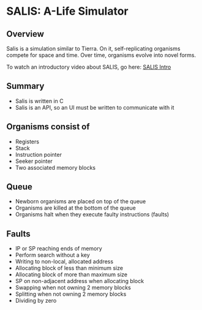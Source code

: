 # SALIS: A-Life Simulator

## Overview
Salis is a simulation similar to Tierra.
On it, self-replicating organisms compete for space and time.
Over time, organisms evolve into novel forms.

To watch an introductory video about SALIS, go here:
[SALIS Intro](https://www.youtube.com/watch?v=jCFmOCvy6po)

## Summary
- Salis is written in C
- Salis is an API, so an UI must be written to communicate with it

## Organisms consist of
- Registers
- Stack
- Instruction pointer
- Seeker pointer
- Two associated memory blocks

## Queue
- Newborn organisms are placed on top of the queue
- Organisms are killed at the bottom of the queue
- Organisms halt when they execute faulty instructions (faults)

## Faults
- IP or SP reaching ends of memory
- Perform search without a key
- Writing to non-local, allocated address
- Allocating block of less than minimum size
- Allocating block of more than maximum size
- SP on non-adjacent address when allocating block
- Swapping when not owning 2 memory blocks
- Splitting when not owning 2 memory blocks
- Dividing by zero
